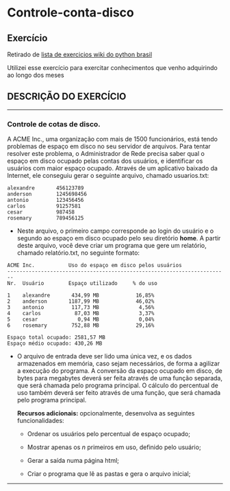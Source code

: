 
# Controle-conta-disco

## Exercício

Retirado de [lista de exercicios wiki do python brasil](https://wiki.python.org.br/ListaDeExerciciosProjetos)

Utilizei esse exercício para exercitar conhecimentos que venho adquirindo ao longo dos meses


## DESCRIÇÃO DO EXERCÍCIO
-----
### Controle de cotas de disco.
A ACME Inc., uma organização com mais de 1500 funcionários, está tendo problemas de espaço em disco no seu servidor de arquivos. Para tentar resolver este problema, o Administrador de Rede precisa saber qual o espaço em disco ocupado pelas contas dos usuários, e identificar os usuários com maior espaço ocupado. Através de um aplicativo baixado da Internet, ele conseguiu gerar o seguinte arquivo, chamado usuarios.txt:

```
alexandre       456123789
anderson        1245698456
antonio         123456456
carlos          91257581
cesar           987458
rosemary        789456125
```

* Neste arquivo, o primeiro campo corresponde ao login do usuário e o segundo ao espaço em disco ocupado pelo seu diretório **home**. A partir deste arquivo, você deve criar um programa que gere um relatório, chamado relatório.txt, no seguinte formato:

```
ACME Inc.           Uso do espaço em disco pelos usuários
------------------------------------------------------------------------
Nr.  Usuário        Espaço utilizado     % do uso

1    alexandre       434,99 MB            16,85%
2    anderson       1187,99 MB            46,02%
3    antonio         117,73 MB             4,56%
4    carlos           87,03 MB             3,37%
5    cesar             0,94 MB             0,04%
6    rosemary        752,88 MB            29,16%

Espaço total ocupado: 2581,57 MB
Espaço médio ocupado: 430,26 MB
```

- O arquivo de entrada deve ser lido uma única vez, e os dados armazenados em memória, caso sejam necessários, de forma a agilizar a execução do programa. A conversão da espaço ocupado em disco, de bytes para megabytes deverá ser feita através de uma função separada, que será chamada pelo programa principal. O cálculo do percentual de uso também deverá ser feito através de uma função, que será chamada pelo programa principal.
  
  **Recursos adicionais:** opcionalmente, desenvolva as seguintes funcionalidades:

  - Ordenar os usuários pelo percentual de espaço ocupado;

  - Mostrar apenas os _n_ primeiros em uso, definido pelo usuário;

  - Gerar a saída numa página html;

  - Criar o programa que lê as pastas e gera o arquivo inicial;

---